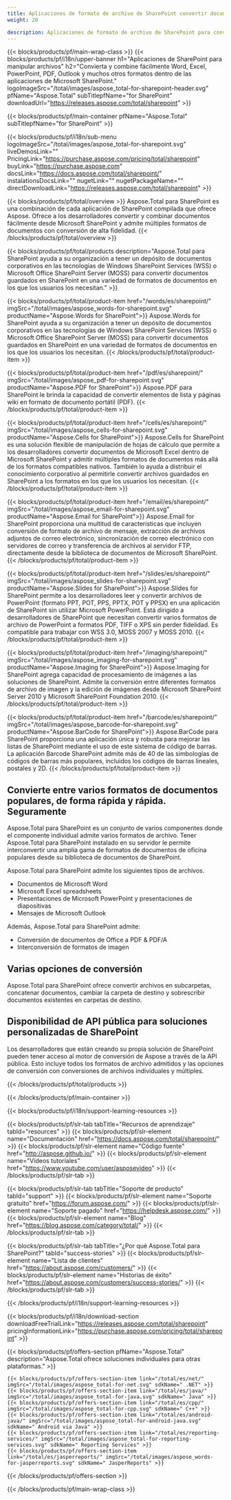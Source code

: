 ```yaml
---
title: Aplicaciones de formato de archivo de SharePoint convertir documentos en aplicaciones de SharePoint 
weight: 20

description: Aplicaciones de formato de archivo de SharePoint para convertir y combinar formatos de documentos de imágenes y correo electrónico de Word Excel PDF PowerPoint dentro de Microsoft SharePoint
---
```


{{< blocks/products/pf/main-wrap-class >}}
{{< blocks/products/pf/i18n/upper-banner h1="Aplicaciones de SharePoint para manipular archivos" h2="Convierta y combine fácilmente Word, Excel, PowerPoint, PDF, Outlook y muchos otros formatos dentro de las aplicaciones de Microsoft SharePoint." logoImageSrc="/total/images/aspose_total-for-sharepoint-header.svg" pfName="Aspose.Total" subTitlepfName="for SharePoint" downloadUrl="https://releases.aspose.com/total/sharepoint" >}}

{{< blocks/products/pf/main-container pfName="Aspose.Total" subTitlepfName="for SharePoint" >}}

{{< blocks/products/pf/i18n/sub-menu logoImageSrc="/total/images/aspose_total-for-sharepoint.svg" liveDemosLink="" PricingLink="https://purchase.aspose.com/pricing/total/sharepoint" buyLink="https://purchase.aspose.com" docsLink="https://docs.aspose.com/total/sharepoint/" instalationsDocsLink="" nugetLink="" nugetPackageName="" directDownloadLink="https://releases.aspose.com/total/sharepoint" >}}

{{< blocks/products/pf/total/overview >}}
Aspose.Total para SharePoint es una combinación de cada aplicación de SharePoint compilada que ofrece Aspose. Ofrece a los desarrolladores convertir y combinar documentos fácilmente desde Microsoft SharePoint y admite múltiples formatos de documentos con conversión de alta fidelidad.
{{< /blocks/products/pf/total/overview >}}

{{< blocks/products/pf/total/products description="Aspose.Total para SharePoint ayuda a su organización a tener un depósito de documentos corporativos en las tecnologías de Windows SharePoint Services (WSS) o Microsoft Office SharePoint Server (MOSS) para convertir documentos guardados en SharePoint en una variedad de formatos de documentos en los que los usuarios los necesitan." >}}

{{< blocks/products/pf/total/product-item href="/words/es/sharepoint/" imgSrc="/total/images/aspose_words-for-sharepoint.svg" productName="Aspose.Words for SharePoint">}}
Aspose.Words for SharePoint ayuda a su organización a tener un depósito de documentos corporativos en las tecnologías de Windows SharePoint Services (WSS) o Microsoft Office SharePoint Server (MOSS) para convertir documentos guardados en SharePoint en una variedad de formatos de documentos en los que los usuarios los necesitan.
{{< /blocks/products/pf/total/product-item >}}

{{< blocks/products/pf/total/product-item href="/pdf/es/sharepoint/" imgSrc="/total/images/aspose_pdf-for-sharepoint.svg" productName="Aspose.PDF for SharePoint">}}
Aspose.PDF para SharePoint le brinda la capacidad de convertir elementos de lista y páginas wiki en formato de documento portátil (PDF).
{{< /blocks/products/pf/total/product-item >}}

{{< blocks/products/pf/total/product-item href="/cells/es/sharepoint/" imgSrc="/total/images/aspose_cells-for-sharepoint.svg" productName="Aspose.Cells for SharePoint">}}
Aspose.Cells for SharePoint es una solución flexible de manipulación de hojas de cálculo que permite a los desarrolladores convertir documentos de Microsoft Excel dentro de Microsoft SharePoint y admitir múltiples formatos de documentos más allá de los formatos compatibles nativos. También lo ayuda a distribuir el conocimiento corporativo al permitirle convertir archivos guardados en SharePoint a los formatos en los que los usuarios los necesitan.
{{< /blocks/products/pf/total/product-item >}}

{{< blocks/products/pf/total/product-item href="/email/es/sharepoint/" imgSrc="/total/images/aspose_email-for-sharepoint.svg" productName="Aspose.Email for SharePoint">}}
Aspose.Email for SharePoint proporciona una multitud de características que incluyen conversión de formato de archivo de mensaje, extracción de archivos adjuntos de correo electrónico, sincronización de correo electrónico con servidores de correo y transferencia de archivos al servidor FTP, directamente desde la biblioteca de documentos de Microsoft SharePoint.
{{< /blocks/products/pf/total/product-item >}}

{{< blocks/products/pf/total/product-item href="/slides/es/sharepoint/" imgSrc="/total/images/aspose_slides-for-sharepoint.svg" productName="Aspose.Slides for SharePoint">}}
Aspose.Slides for SharePoint permite a los desarrolladores leer y convertir archivos de PowerPoint (formato PPT, POT, PPS, PPTX, POT y PPSX) en una aplicación de SharePoint sin utilizar Microsoft PowerPoint. Está dirigido a desarrolladores de SharePoint que necesitan convertir varios formatos de archivo de PowerPoint a formatos PDF, TIFF o XPS sin perder fidelidad. Es compatible para trabajar con WSS 3.0, MOSS 2007 y MOSS 2010.
{{< /blocks/products/pf/total/product-item >}}

{{< blocks/products/pf/total/product-item href="/imaging/sharepoint/" imgSrc="/total/images/aspose_imaging-for-sharepoint.svg" productName="Aspose.Imaging for SharePoint">}}
Aspose.Imaging for SharePoint agrega capacidad de procesamiento de imágenes a las soluciones de SharePoint. Admite la conversión entre diferentes formatos de archivo de imagen y la edición de imágenes desde Microsoft SharePoint Server 2010 y Microsoft SharePoint Foundation 2010.
{{< /blocks/products/pf/total/product-item >}}

{{< blocks/products/pf/total/product-item href="/barcode/es/sharepoint/" imgSrc="/total/images/aspose_barcode-for-sharepoint.svg" productName="Aspose.BarCode for SharePoint">}}
Aspose.BarCode para SharePoint proporciona una aplicación única y robusta para mejorar las listas de SharePoint mediante el uso de este sistema de código de barras. La aplicación Barcode SharePoint admite más de 40 de las simbologías de códigos de barras más populares, incluidos los códigos de barras lineales, postales y 2D.
{{< /blocks/products/pf/total/product-item >}}

<!--<p></p>-->
<div class="col-lg-12">
 <h2 class="h2title">
  <a class="anchor" id="features" name="features">
  </a>
  Convierte entre varios formatos de documentos populares, de forma rápida y rápida. Seguramente
 </h2>
 <p>
  Aspose.Total para SharePoint es un conjunto de varios componentes donde el componente individual admite varios formatos de archivo. Tener Aspose.Total para SharePoint instalado en su servidor le permite interconvertir una amplia gama de formatos de documentos de oficina populares desde su biblioteca de documentos de SharePoint.
 </p>
 <p>
  Aspose.Total para SharePoint admite los siguientes tipos de archivos.
 </p>
 <ul class="unstyled">
  <li>
   Documentos de Microsoft Word
  </li>
  <li>
   Microsoft Excel spreadsheets
  </li>
  <li>
   Presentaciones de Microsoft PowerPoint y presentaciones de diapositivas
  </li>
  <li>
   Mensajes de Microsoft Outlook
  </li>
 </ul>
 <p>
  Además, Aspose.Total para SharePoint admite:
 </p>
 <ul class="unstyled">
  <li>
   Conversión de documentos de Office a PDF &amp; PDF/A
  </li>
  <li>
   Interconversión de formatos de imagen
  </li>
 </ul>
</div>
<div class="col-lg-12">
 <h2 class="h2title">
  Varias opciones de conversión
 </h2>
 <p>
  Aspose.Total para SharePoint ofrece convertir archivos en subcarpetas, concatenar documentos, cambiar la carpeta de destino y sobrescribir documentos existentes en carpetas de destino.
 </p>
</div>
<div class="col-lg-12">
 <h2 class="h2title">
  Disponibilidad de API pública para soluciones personalizadas de SharePoint
 </h2>
 <p>
  Los desarrolladores que están creando su propia solución de SharePoint pueden tener acceso al motor de conversión de Aspose a través de la API pública. Esto incluye todos los formatos de archivo admitidos y las opciones de conversión con conversiones de archivos individuales y múltiples.
 </p>
</div>
<!--Feature-section Start-->
<!--Feature-section End-->

{{< /blocks/products/pf/total/products >}}

{{< /blocks/products/pf/main-container >}}


{{< blocks/products/pf/i18n/support-learning-resources >}}

{{< blocks/products/pf/slr-tab tabTitle="Recursos de aprendizaje" tabId="resources" >}}
{{< blocks/products/pf/slr-element name="Documentación" href="https://docs.aspose.com/total/sharepoint/" >}} 
{{< blocks/products/pf/slr-element name="Código fuente" href="http://aspose.github.io/" >}} 
{{< blocks/products/pf/slr-element name="Vídeos tutoriales" href="https://www.youtube.com/user/asposevideo" >}} 
{{< /blocks/products/pf/slr-tab >}}

{{< blocks/products/pf/slr-tab tabTitle="Soporte de producto" tabId="support" >}}
{{< blocks/products/pf/slr-element name="Soporte gratuito" href="https://forum.aspose.com/" >}} 
{{< blocks/products/pf/slr-element name="Soporte pagado" href="https://helpdesk.aspose.com/" >}} 
{{< blocks/products/pf/slr-element name="Blog" href="https://blog.aspose.com/category/total/" >}} 
{{< /blocks/products/pf/slr-tab >}}

{{< blocks/products/pf/slr-tab tabTitle="¿Por qué Aspose.Total para SharePoint?" tabId="success-stories" >}}
{{< blocks/products/pf/slr-element name="Lista de clientes" href="https://about.aspose.com/customers/" >}} 
{{< blocks/products/pf/slr-element name="Historias de éxito" href="https://about.aspose.com/customers/success-stories/" >}} 
{{< /blocks/products/pf/slr-tab >}}

{{< /blocks/products/pf/i18n/support-learning-resources >}}

{{< blocks/products/pf/i18n/download-section downloadFreeTrialLink="https://releases.aspose.com/total/sharepoint" pricingInformationLink="https://purchase.aspose.com/pricing/total/sharepoint" >}}

{{< blocks/products/pf/offers-section pfName="Aspose.Total" description="Aspose.Total ofrece soluciones individuales para otras plataformas." >}}

    {{< blocks/products/pf/offers-section-item link="/total/es/net/" imgSrc="/total/images/aspose_total-for-net.svg" sdkName=" .NET" >}}
    {{< blocks/products/pf/offers-section-item link="/total/es/java/" imgSrc="/total/images/aspose_total-for-java.svg" sdkName=" Java" >}}
    {{< blocks/products/pf/offers-section-item link="/total/es/cpp/" imgSrc="/total/images/aspose_total-for-cpp.svg" sdkName=" C++" >}}
    {{< blocks/products/pf/offers-section-item link="/total/es/android-java/" imgSrc="/total/images/aspose_total-for-android-java.svg" sdkName=" Android via Java" >}}
    {{< blocks/products/pf/offers-section-item link="/total/es/reporting-services/" imgSrc="/total/images/aspose_total-for-reporting-services.svg" sdkName=" Reporting Services" >}}
    {{< blocks/products/pf/offers-section-item link="/total/es/jasperreports/" imgSrc="/total/images/aspose_words-for-jasperreports.svg" sdkName=" JasperReports" >}}
{{< /blocks/products/pf/offers-section >}}

{{< /blocks/products/pf/main-wrap-class >}}